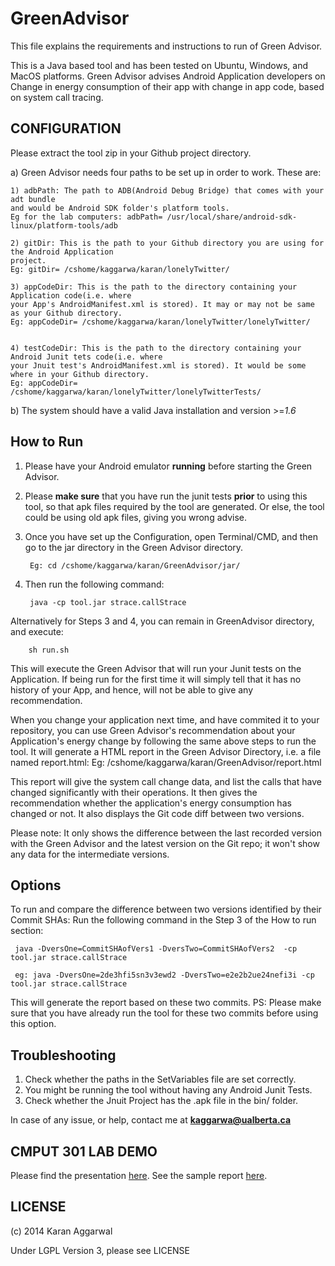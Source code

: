 GreenAdvisor
============

This file explains the requirements and instructions to run of Green Advisor. 


This is a Java based tool and has been tested on Ubuntu, Windows, and MacOS platforms.
Green Advisor advises Android Application developers on Change in energy consumption 
of their app with change in app code, based on system call tracing. 

CONFIGURATION
-------------
Please extract the tool zip in your Github project directory. 

a) Green Advisor needs four paths to be set up in order to work. These are:

	1) adbPath: The path to ADB(Android Debug Bridge) that comes with your adt bundle 
	and would be Android SDK folder's platform tools. 
	Eg for the lab computers: adbPath= /usr/local/share/android-sdk-linux/platform-tools/adb

	2) gitDir: This is the path to your Github directory you are using for the Android Application 
	project. 
	Eg: gitDir= /cshome/kaggarwa/karan/lonelyTwitter/

	3) appCodeDir: This is the path to the directory containing your Application code(i.e. where
	your App's AndroidManifest.xml is stored). It may or may not be same as your Github directory.
	Eg: appCodeDir= /cshome/kaggarwa/karan/lonelyTwitter/lonelyTwitter/
	

	4) testCodeDir: This is the path to the directory containing your Android Junit tets code(i.e. where
	your Jnuit test's AndroidManifest.xml is stored). It would be some where in your Github directory. 
	Eg: appCodeDir= /cshome/kaggarwa/karan/lonelyTwitter/lonelyTwitterTests/
	

b) The system should have a valid Java installation and version >=*1.6*

How to Run
-----------

1. Please have your Android emulator **running** before starting the Green Advisor.
2. Please **make sure** that you have run the junit tests **prior** to using this tool, so that apk files required by the tool are generated. Or else, the tool could be using old apk files, giving you wrong advise. 
3. Once you have set up the Configuration, open Terminal/CMD, and then go to the jar directory in the
Green Advisor directory.

        Eg: cd /cshome/kaggarwa/karan/GreenAdvisor/jar/

4. Then run the following command:

        java -cp tool.jar strace.callStrace

Alternatively for Steps 3 and 4, you can remain in GreenAdvisor directory, and execute:

        sh run.sh
        
This will execute the Green Advisor that will run your Junit tests on the Application.
If being run for the first time it will simply tell that it has no history of your App,
and hence, will not be able to give any recommendation.

When you change your application next time, and have commited it to your repository,
you can use Green Advisor's recommendation about your Application's energy change
by following the same above steps to run the tool. It will generate a HTML report 
in the Green Advisor Directory, i.e. a file named report.html:
        Eg: /cshome/kaggarwa/karan/GreenAdvisor/report.html

This report will give the system call change data, and list the calls that have changed
significantly with their operations. It then gives the recommendation whether the 
application's energy consumption has changed or not. It also displays the Git code 
diff between two versions.

Please note: 
It only shows the difference between the last recorded version with the Green Advisor
and the latest version on the Git repo; it won't  show any data for the 
intermediate versions.

Options
-------
To run and compare the difference between two versions identified by their
Commit SHAs:
Run the following command in the Step 3 of the How to run section:

     java -DversOne=CommitSHAofVers1 -DversTwo=CommitSHAofVers2  -cp tool.jar strace.callStrace 

     eg: java -DversOne=2de3hfi5sn3v3ewd2 -DversTwo=e2e2b2ue24nefi3i -cp tool.jar strace.callStrace  

This will generate the report based on these two commits.
PS: Please make sure that you have already run the tool for these two commits before using this option.

Troubleshooting
---------------

1. Check whether the paths in the SetVariables file are set correctly.
2. You might be running the tool without having any Android Junit Tests.
3. Check whether the Jnuit Project has the .apk file in the bin/ folder.

In case of any issue, or help, contact me at **kaggarwa@ualberta.ca**


CMPUT 301 LAB DEMO
------------------

Please find the presentation [here](Green_Advisor_Lab_demo.pdf). 
See the sample report [here](sample_report.html).



LICENSE
-------

(c) 2014 Karan Aggarwal 

Under LGPL Version 3, please see LICENSE
